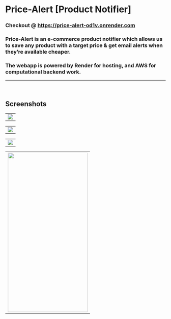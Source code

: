 # Price-Alert [Product Notifier]

### Checkout @ https://price-alert-od1v.onrender.com
### Price-Alert is an e-commerce product notifier which allows us to save any product with a target price & get email alerts when they’re available cheaper.
### The webapp is powered by Render for hosting, and AWS for computational backend work.
---

<br>

## Screenshots  

<table><tr><td>
    <img src="https://github.com/Kushal-Gera/Price_Alert/assets/53964520/8fb09010-3a85-4e74-b252-de12828e59b5" />
</td></tr></table>

<table><tr><td>
    <img src="https://user-images.githubusercontent.com/53964520/215278784-a6246f8d-ed06-44a0-aeb6-82bd77cda087.png" />
</td></tr></table>

<table><tr><td>
    <img src="https://user-images.githubusercontent.com/53964520/215278786-f1b70f04-b154-4605-9918-81ce8e7555fc.png"/>
</td></tr></table>

<table><tr><td>
    <img src="https://user-images.githubusercontent.com/53964520/215278791-b8a474e8-f06d-4283-92be-5c7fccb362b9.jpeg" height="500" width="250" />
</td></tr></table>

